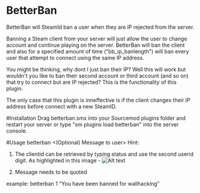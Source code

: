 # BetterBan
BetterBan will SteamId ban a user when they are IP rejected from the server.

Banning a Steam client from your server will just allow the user to change account and continue playing on the server. BetterBan will ban the client and also for a specified amount of time ("bb_ip_banlength") will ban every user that attempt to connect using the same IP address.

You might be thinking, why dont I just ban their IP? Well this will work but wouldn't you like to ban their second account or third account (and so on) that try to connect but are IP rejected? This is the functionality of this plugin. 

The only case that this plugin is inneffective is if the client changes their IP address before connect with a new SteamID.

#Installation
Drag betterban.smx into your Sourcemod plugins folder and restart your server or type "sm plugins load betterban" into the server console.


#Usage
betterban <clientid> <(Optional) Message to user>
Hint:

1. The clientid can be retrieved by typing status and use the second userid digit. 
As highlighted in this image - ![Alt text](http://puu.sh/tcQLn/61d6bcb848.png "Status Output")

2. Message needs to be quoted

example: betterban 1 "You have been banned for wallhacking"
